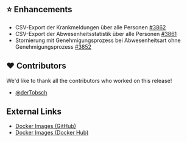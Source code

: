 ## ⭐ Enhancements

-  CSV-Export der Krankmeldungen über alle Personen [#3862](https://github.com/urlaubsverwaltung/urlaubsverwaltung/issues/3862)
- CSV-Export der Abwesenheitsstatistik über alle Personen [#3861](https://github.com/urlaubsverwaltung/urlaubsverwaltung/issues/3861)
- Stornierung mit Genehmigungsprozess bei Abwesenheitsart ohne Genehmigungsprozess [#3852](https://github.com/urlaubsverwaltung/urlaubsverwaltung/issues/3852)

## ❤️ Contributors

We'd like to thank all the contributors who worked on this release!

- [@derTobsch](https://github.com/derTobsch)
## External Links

- [Docker Images (GitHub)](https://github.com/urlaubsverwaltung/urlaubsverwaltung/pkgs/container/urlaubsverwaltung)
- [Docker Images (Docker Hub)](https://hub.docker.com/r/urlaubsverwaltung/urlaubsverwaltung)
